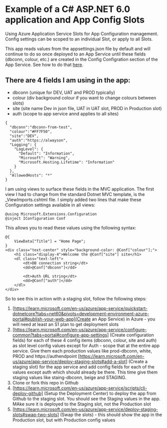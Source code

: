# Example of a C# ASP.NET 6.0 application and App Config Slots

Using Azure Application Service Slots for App Configuration management. Config settings can be scoped to an individual Slot, or apply to all Slots.

This app reads values from the appsettings.json file by default and will continue to do so once deployed to an App Service until these fields (dbconn, colour, etc.) are created in the Config Configration section of the App Service. 
See how to do that [here](https://docs.microsoft.com/en-us/azure/app-service/deploy-staging-slots#:~:text=%20Add%20a%20slot%20%201%20in%20the,added%2C%20select%20Close%20to%20close%20the...%20More%20). 

## There are 4 fields I am using in the app:
- dbconn (unique for DEV, UAT and PROD typically)
- colour (div background colour if you want to change colours between slots)
- site (site name Dev in json file, UAT in UAT slot, PROD in Production slot)
- auth (scope to app service annd applies to all sites)
```
{
  "dbconn":"dbconn-from-test",
  "colour":"#FF7F50",
  "site":"DEV",
  "auth":"https://alwayson",
  "Logging": {
    "LogLevel": {
      "Default": "Information",
      "Microsoft": "Warning",
      "Microsoft.Hosting.Lifetime": "Information"
    }
  },
  "AllowedHosts": "*"
}
```
I am using views to surface these fields in the MVC application. The first view I had to change from the standard Dotnet MVC template, is the _ViewImports.cshtml  file. I simply added two lines that make these Configuration settings available in all views: 
```
@using Microsoft.Extensions.Configuration
@inject IConfiguration Conf
```
This allows you to read these values using the following syntax:
```
@{
    ViewData["Title"] = "Home Page";
}
<div class="text-center" style="background-color: @Conf["colour"];">
    <h1 class="display-4">Welcome the @Conf["site"] site</h1>
    <dl class="text-left">
        <dt>DB connection string</dt>
        <dd>@Conf["dbconn"]</dd>

        <dt>Auth URL string</dt>
        <dd>@Conf["auth"]</dd>
    </dl>
</div>
```
So to see this in action with a staging slot, follow the following steps:
1. [https://learn.microsoft.com/en-us/azure/app-service/quickstart-dotnetcore?tabs=net60&pivots=development-environment-azure-portal#publish-your-web-app](Create an App Service) in Azure - you will need at least an S1 plan to get deployment slots
2. [https://learn.microsoft.com/en-us/azure/app-service/configure-common?tabs=portal#configure-app-settings] (Create configuration fields) for each of these 4 config items (dbconn, colour, site and auth) as slot level config values except for Auth - scope that at the entire app service. Give them each production values like prod-dbconn, white, PROD and https://authendpoint
[https://learn.microsoft.com/en-us/azure/app-service/deploy-staging-slots#add-a-slot] (Create a staging slot) for the app service and add config fields for each of the values except auth which should already be there. This time give them staging values like staing-dbconn, beige and STAGING.
3. Clone or fork this repo in Github
4. [https://learn.microsoft.com/en-us/azure/app-service/scripts/cli-deploy-github] (Setup the Deployment Center) to deploy the app from Github to the staging slot. You should see the Staging values in the app. MAke sure it is deployed to the Staging slot, not the Production slot
5. [https://learn.microsoft.com/en-us/azure/app-service/deploy-staging-slots#swap-two-slots] (Swap the slots) - this should show the app in the Production slot, but with Production config values
